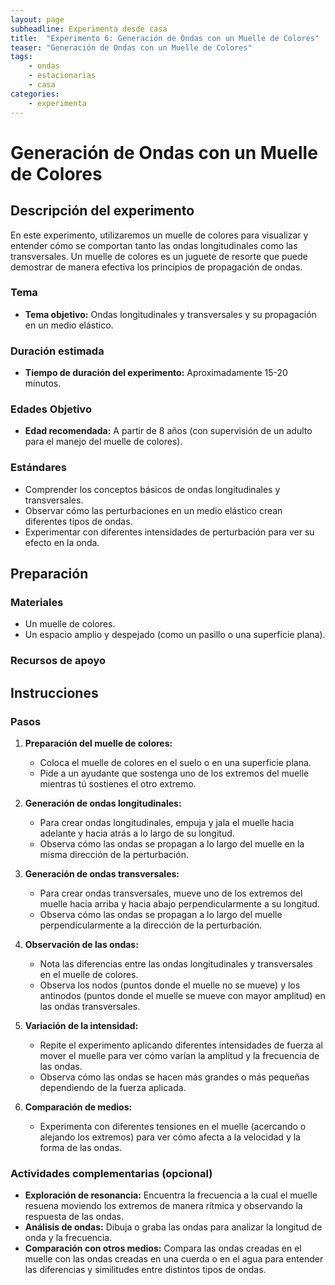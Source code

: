 ```yaml
---
layout: page
subheadline: Experimenta desde casa
title:  "Experimento 6: Generación de Ondas con un Muelle de Colores"
teaser: "Generación de Ondas con un Muelle de Colores"
tags:
    - ondas
    - estacionarias
    - casa
categories:
    - experimenta
---
```


# Generación de Ondas con un Muelle de Colores

## Descripción del experimento

En este experimento, utilizaremos un muelle de colores para visualizar y entender cómo se comportan tanto las ondas longitudinales como las transversales. Un muelle de colores es un juguete de resorte que puede demostrar de manera efectiva los principios de propagación de ondas.

### Tema

- **Tema objetivo:** Ondas longitudinales y transversales y su propagación en un medio elástico.

### Duración estimada

- **Tiempo de duración del experimento:** Aproximadamente 15-20 minutos.

### Edades Objetivo

- **Edad recomendada:** A partir de 8 años (con supervisión de un adulto para el manejo del muelle de colores).

### Estándares

- Comprender los conceptos básicos de ondas longitudinales y transversales.
- Observar cómo las perturbaciones en un medio elástico crean diferentes tipos de ondas.
- Experimentar con diferentes intensidades de perturbación para ver su efecto en la onda.

## Preparación

### Materiales

- Un muelle de colores.
- Un espacio amplio y despejado (como un pasillo o una superficie plana).

### Recursos de apoyo


## Instrucciones
### Pasos

1. **Preparación del muelle de colores:**
   - Coloca el muelle de colores en el suelo o en una superficie plana.
   - Pide a un ayudante que sostenga uno de los extremos del muelle mientras tú sostienes el otro extremo.

2. **Generación de ondas longitudinales:**
   - Para crear ondas longitudinales, empuja y jala el muelle hacia adelante y hacia atrás a lo largo de su longitud.
   - Observa cómo las ondas se propagan a lo largo del muelle en la misma dirección de la perturbación.

3. **Generación de ondas transversales:**
   - Para crear ondas transversales, mueve uno de los extremos del muelle hacia arriba y hacia abajo perpendicularmente a su longitud.
   - Observa cómo las ondas se propagan a lo largo del muelle perpendicularmente a la dirección de la perturbación.

4. **Observación de las ondas:**
   - Nota las diferencias entre las ondas longitudinales y transversales en el muelle de colores.
   - Observa los nodos (puntos donde el muelle no se mueve) y los antinodos (puntos donde el muelle se mueve con mayor amplitud) en las ondas transversales.

5. **Variación de la intensidad:**
   - Repite el experimento aplicando diferentes intensidades de fuerza al mover el muelle para ver cómo varían la amplitud y la frecuencia de las ondas.
   - Observa cómo las ondas se hacen más grandes o más pequeñas dependiendo de la fuerza aplicada.

6. **Comparación de medios:**
   - Experimenta con diferentes tensiones en el muelle (acercando o alejando los extremos) para ver cómo afecta a la velocidad y la forma de las ondas.

### Actividades complementarias (opcional)

- **Exploración de resonancia:** Encuentra la frecuencia a la cual el muelle resuena moviendo los extremos de manera rítmica y observando la respuesta de las ondas.
- **Análisis de ondas:** Dibuja o graba las ondas para analizar la longitud de onda y la frecuencia.
- **Comparación con otros medios:** Compara las ondas creadas en el muelle con las ondas creadas en una cuerda o en el agua para entender las diferencias y similitudes entre distintos tipos de ondas.
